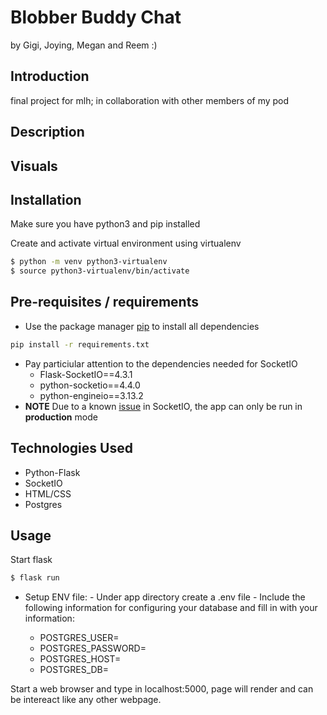 
# Blobber Buddy Chat

by Gigi, Joying, Megan and Reem :)

## Introduction

final project for mlh; in collaboration with other members of my pod 


## Description



## Visuals



## Installation

Make sure you have python3 and pip installed

Create and activate virtual environment using virtualenv

```bash
$ python -m venv python3-virtualenv
$ source python3-virtualenv/bin/activate
```

## Pre-requisites / requirements

- Use the package manager [pip](https://pip.pypa.io/en/stable/) to install all dependencies

```bash
pip install -r requirements.txt

```

- Pay particiular attention to the dependencies needed for SocketIO
  - Flask-SocketIO==4.3.1
  - python-socketio==4.4.0
  - python-engineio==3.13.2
- **NOTE** Due to a known [issue](https://github.com/miguelgrinberg/Flask-SocketIO/issues/801) in SocketIO, the app can only be run in **production** mode


## Technologies Used

- Python-Flask
- SocketIO
- HTML/CSS
- Postgres


## Usage

Start flask

```bash
$ flask run

```

- Setup ENV file: - Under app directory create a .env file - Include the following information for configuring your database and fill in with your information:

  - POSTGRES_USER=
  - POSTGRES_PASSWORD=
  - POSTGRES_HOST=
  - POSTGRES_DB=
  

Start a web browser and type in localhost:5000, page will render and can be intereact like any other webpage.

